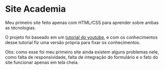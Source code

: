 # Site Academia

Meu primeiro site feito apenas com HTML/CSS para aprender sobre ambas as técnologias.

O projeto foi baseado em um [tutorial do youtube](https://www.youtube.com/watch?v=PuyZAUyZYDI), e com os conhecimentos desse tutorial fiz uma versão própria para fixar os conhecimentos.

Obs: como esse foi meu primeiro site ainda existem alguns problemas nele, como falta de responsividade, falta de integração do formulário e o fato do site funcionar apenas em tela cheia. 
